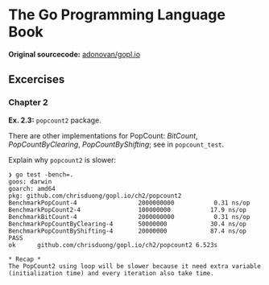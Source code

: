 # The Go Programming Language Book

**Original sourcecode:** [adonovan/gopl.io](https://github.com/adonovan/gopl.io)


## Excercises

### Chapter 2

**Ex. 2.3:** `popcount2` package.

There are other implementations for PopCount: _BitCount_, _PopCountByClearing_,
_PopCountByShifting_; see in `popcount_test`.

Explain why `popcount2` is slower:

    ❯ go test -bench=.
    goos: darwin
    goarch: amd64
    pkg: github.com/chrisduong/gopl.io/ch2/popcount2
    BenchmarkPopCount-4             	2000000000	         0.31 ns/op
    BenchmarkPopCount2-4            	100000000	        17.9 ns/op
    BenchmarkBitCount-4             	2000000000	         0.31 ns/op
    BenchmarkPopCountByClearing-4   	50000000	        30.4 ns/op
    BenchmarkPopCountByShifting-4   	20000000	        87.4 ns/op
    PASS
    ok  	github.com/chrisduong/gopl.io/ch2/popcount2	6.523s

    * Recap *
    The PopCount2 using loop will be slower because it need extra variable (initialization time) and every iteration also take time.

